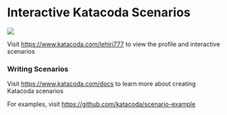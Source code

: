# Interactive Katacoda Scenarios

[![](http://shields.katacoda.com/katacoda/lehiri777/count.svg)](https://www.katacoda.com/lehiri777 "Get your profile on Katacoda.com")

Visit https://www.katacoda.com/lehiri777 to view the profile and interactive scenarios

### Writing Scenarios
Visit https://www.katacoda.com/docs to learn more about creating Katacoda scenarios

For examples, visit https://github.com/katacoda/scenario-example
